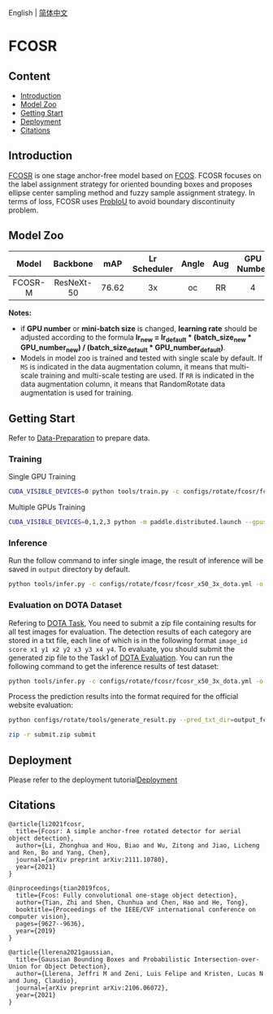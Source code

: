 English | [简体中文](README.md)

# FCOSR

## Content
- [Introduction](#Introduction)
- [Model Zoo](#Model-Zoo)
- [Getting Start](#Getting-Start)
- [Deployment](#Deployment)
- [Citations](#Citations)

## Introduction

[FCOSR](https://arxiv.org/abs/2111.10780) is one stage anchor-free model based on [FCOS](https://arxiv.org/abs/1904.01355). FCOSR focuses on the label assignment strategy for oriented bounding boxes and proposes ellipse center sampling method and fuzzy sample assignment strategy. In terms of loss, FCOSR uses [ProbIoU](https://arxiv.org/abs/2106.06072) to avoid boundary discontinuity problem.

## Model Zoo

| Model | Backbone | mAP | Lr Scheduler | Angle | Aug | GPU Number | images/GPU | download | config |
|:---:|:--------:|:----:|:---------:|:-----:|:--------:|:-----:|:------------:|:-------:|:------:|
| FCOSR-M | ResNeXt-50 | 76.62 | 3x | oc | RR | 4 | 4 | [model](https://paddledet.bj.bcebos.com/models/fcosr_x50_3x_dota.pdparams) | [config](https://github.com/PaddlePaddle/PaddleDetection/tree/release/2.6/configs/rotate/fcosr/fcosr_x50_3x_dota.yml) |

**Notes:**

- if **GPU number** or **mini-batch size** is changed, **learning rate** should be adjusted according to the formula **lr<sub>new</sub> = lr<sub>default</sub> * (batch_size<sub>new</sub> * GPU_number<sub>new</sub>) / (batch_size<sub>default</sub> * GPU_number<sub>default</sub>)**.
- Models in model zoo is trained and tested with single scale by default. If `MS` is indicated in the data augmentation column, it means that multi-scale training and multi-scale testing are used. If `RR` is indicated in the data augmentation column, it means that RandomRotate data augmentation is used for training.

## Getting Start

Refer to [Data-Preparation](../README_en.md#Data-Preparation) to prepare data.

### Training

Single GPU Training
``` bash
CUDA_VISIBLE_DEVICES=0 python tools/train.py -c configs/rotate/fcosr/fcosr_x50_3x_dota.yml
```

Multiple GPUs Training
``` bash
CUDA_VISIBLE_DEVICES=0,1,2,3 python -m paddle.distributed.launch --gpus 0,1,2,3 tools/train.py -c configs/rotate/fcosr/fcosr_x50_3x_dota.yml
```

### Inference

Run the follow command to infer single image, the result of inference will be saved in `output` directory by default.

``` bash
python tools/infer.py -c configs/rotate/fcosr/fcosr_x50_3x_dota.yml -o weights=https://paddledet.bj.bcebos.com/models/fcosr_x50_3x_dota.pdparams --infer_img=demo/P0861__1.0__1154___824.png --draw_threshold=0.5
```

### Evaluation on DOTA Dataset
Refering to [DOTA Task](https://captain-whu.github.io/DOTA/tasks.html), You need to submit a zip file containing results for all test images for evaluation. The detection results of each category are stored in a txt file, each line of which is in the following format
`image_id score x1 y1 x2 y2 x3 y3 x4 y4`. To evaluate, you should submit the generated zip file to the Task1 of [DOTA Evaluation](https://captain-whu.github.io/DOTA/evaluation.html). You can run the following command to get the inference results of test dataset:
``` bash
python tools/infer.py -c configs/rotate/fcosr/fcosr_x50_3x_dota.yml -o weights=https://paddledet.bj.bcebos.com/models/fcosr_x50_3x_dota.pdparams --infer_dir=/path/to/test/images --output_dir=output_fcosr --visualize=False --save_results=True
```
Process the prediction results into the format required for the official website evaluation:
``` bash
python configs/rotate/tools/generate_result.py --pred_txt_dir=output_fcosr/ --output_dir=submit/ --data_type=dota10

zip -r submit.zip submit
```

## Deployment

Please refer to the deployment tutorial[Deployment](../../../deploy/README_en.md)

## Citations

```
@article{li2021fcosr,
  title={Fcosr: A simple anchor-free rotated detector for aerial object detection},
  author={Li, Zhonghua and Hou, Biao and Wu, Zitong and Jiao, Licheng and Ren, Bo and Yang, Chen},
  journal={arXiv preprint arXiv:2111.10780},
  year={2021}
}

@inproceedings{tian2019fcos,
  title={Fcos: Fully convolutional one-stage object detection},
  author={Tian, Zhi and Shen, Chunhua and Chen, Hao and He, Tong},
  booktitle={Proceedings of the IEEE/CVF international conference on computer vision},
  pages={9627--9636},
  year={2019}
}

@article{llerena2021gaussian,
  title={Gaussian Bounding Boxes and Probabilistic Intersection-over-Union for Object Detection},
  author={Llerena, Jeffri M and Zeni, Luis Felipe and Kristen, Lucas N and Jung, Claudio},
  journal={arXiv preprint arXiv:2106.06072},
  year={2021}
}
```
